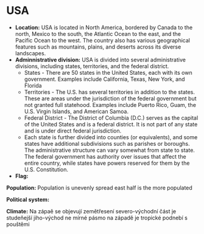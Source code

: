 # USA
* **Location:** USA is located in North America, bordered by Canada to the north, Mexico to the south, the Atlantic Ocean to the east, and the Pacific Ocean to the west. The country also has various geographical features such as mountains, plains, and deserts across its diverse landscapes.
* **Adminnistrative division:** USA is divided into several administrative divisions, including states, territories, and the federal district.
	* States - There are 50 states in the United States, each with its own government. Examples include California, Texas, New York, and Florida
	* Territories - The U.S. has several territories in addition to the states. These are areas under the jurisdiction of the federal government but not granted full statehood. Examples include Puerto Rico, Guam, the U.S. Virgin Islands, and American Samoa.
	* Federal District - The District of Columbia (D.C.) serves as the capital of the United States and is a federal district. It is not part of any state and is under direct federal jurisdiction.
	* Each state is further divided into counties (or equivalents), and some states have additional subdivisions such as parishes or boroughs. The administrative structure can vary somewhat from state to state. The federal government has authority over issues that affect the entire country, while states have powers reserved for them by the U.S. Constitution.
* **Flag:** 

**Population:** 
Population is unevenly spread
east half is the more populated

**Political system:** 

**Climate:**
Na zápaě se objevují zemětřesení
severo-východní část je studeňejší
jiho-východ ne mírné pásmo
na západě je tropické podnebí s pouštěmi
